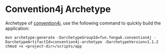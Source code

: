 # Convention4j Archetype

Archetype of [convention4j](https://github.com/fengwk/convention4j), use the following command to quickly build the application:

```shell
mvn archetype:generate -DarchetypeGroupId=fun.fengwk.convention4j -DarchetypeArtifactId=convention4j-archetype -DarchetypeVersion=1.1.2
chmod +x <project-dir>/scripts/app
```
